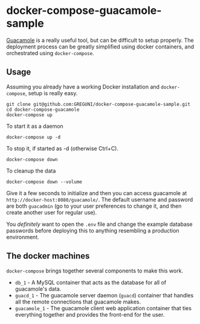 # docker-compose-guacamole-sample

[Guacamole](https://guacamole.apache.org) is a really useful tool,
but can be difficult to setup properly. The deployment  process can be greatly
simplified using docker containers, and orchestrated using `docker-compose`.

## Usage

Assuming you already have a working Docker installation and `docker-compose`,
setup is really easy.

```
git clone git@github.com:GREGUNI/docker-compose-guacamole-sample.git
cd docker-compose-guacamole
docker-compose up
```
To start it as a daemon
```
docker-compose up -d
```

To stop it, if started as -d (otherwise Ctrl+C).
```
docker-compose down
```
To cleanup the data
```
docker-compose down --volume
```

Give it a few seconds to initialize and then you can access guacamole
at `http://docker-host:8080/guacamole/`. The default username and password are
both `guacadmin` (go to your user preferences to change it, and then create another user for regular use).

You _definitely_ want to open the `.env` file and change the example database passwords
before deploying this to anything resembling a production environment.

## The docker machines

`docker-compose` brings together several components to make this work.

- `db_1` - A MySQL container that acts as the database for all of
  guacamole's data.
- `guacd_1` - The guacamole server daemon (`guacd`) container that handles all the
  remote connections that guacamole makes.
- `guacamole_1` - The guacamole client web application container that ties
  everything together and provides the front-end for the user.

